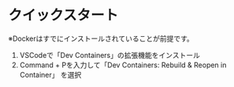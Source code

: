 # クイックスタート

※Dockerはすでにインストールされていることが前提です。

1. VSCodeで「Dev Containers」の拡張機能をインストール
2. Command + Pを入力して「Dev Containers: Rebuild & Reopen in Container」 を選択